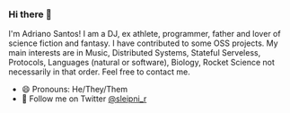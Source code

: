 ### Hi there 👋

I'm Adriano Santos! I am a DJ, ex athlete, programmer, father and lover of science fiction and fantasy. I have contributed to some OSS projects. My main interests are in Music, Distributed Systems, Stateful Serveless, Protocols, Languages (natural or software), Biology, Rocket Science not necessarily in that order.
Feel free to contact me.

- 😄 Pronouns: He/They/Them
- 🐥 Follow me on Twitter [@sleipni_r](https://twitter.com/sleipni_r/)
